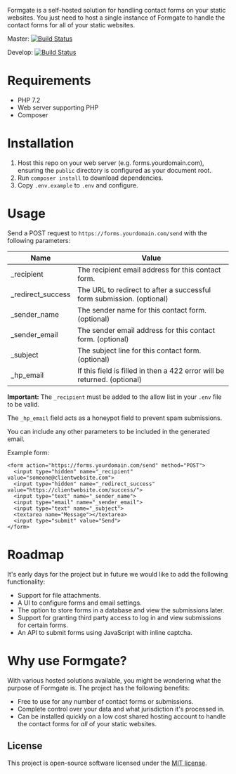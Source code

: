 Formgate is a self-hosted solution for handling contact forms on your static websites. You just need to host a single instance of Formgate to handle the contact forms for all of your static websites.

Master: [![Build Status](https://travis-ci.org/formgate/formgate.svg?branch=master)](https://travis-ci.org/formgate/formgate)

Develop: [![Build Status](https://api.travis-ci.org/formgate/formgate.svg?branch=develop)](https://travis-ci.org/formgate/formgate)

# Requirements

* PHP 7.2
* Web server supporting PHP
* Composer

# Installation

1. Host this repo on your web server (e.g. forms.yourdomain.com), ensuring the `public` directory is configured as your document root.
2. Run `composer install` to download dependencies.
3. Copy `.env.example` to `.env` and configure.

# Usage

Send a POST request to `https://forms.yourdomain.com/send` with the following parameters:

| Name              | Value                                                                             |
| ------------------| ----------------------------------------------------------------------------------|
| _recipient        | The recipient email address for this contact form.                                |
| _redirect_success | The URL to redirect to after a successful form submission. (optional)             |
| _sender_name      | The sender name for this contact form. (optional)                                 |
| _sender_email     | The sender email address for this contact form. (optional)                        |
| _subject          | The subject line for this contact form. (optional)                                |
| _hp_email         | If this field is filled in then a 422 error will be returned. (optional)      |

**Important:** The `_recipient` must be added to the allow list in your `.env` file to be valid.

The `_hp_email` field acts as a honeypot field to prevent spam submissions.

You can include any other parameters to be included in the generated email.

Example form:

```
<form action="https://forms.yourdomain.com/send" method="POST">
  <input type="hidden" name="_recipient" value="someone@clientwebsite.com">
  <input type="hidden" name="_redirect_success" value="https://clientwebsite.com/success/">
  <input type="text" name="_sender_name">
  <input type="email" name="_sender_email">
  <input type="text" name="_subject">
  <textarea name="Message"></textarea>
  <input type="submit" value="Send">
</form>
```

# Roadmap

It's early days for the project but in future we would like to add the following functionality:

* Support for file attachments.
* A UI to configure forms and email settings.
* The option to store forms in a database and view the submissions later.
* Support for granting third party access to log in and view submissions for certain forms.
* An API to submit forms using JavaScript with inline captcha.

# Why use Formgate?

With various hosted solutions available, you might be wondering what the purpose of Formgate is. The project has the following benefits:

* Free to use for any number of contact forms or submissions.
* Complete control over your data and what jurisdiction it's processed in.
* Can be installed quickly on a low cost shared hosting account to handle the contact forms for _all_ of your static websites.

## License

This project is open-source software licensed under the [MIT license](https://opensource.org/licenses/MIT).

